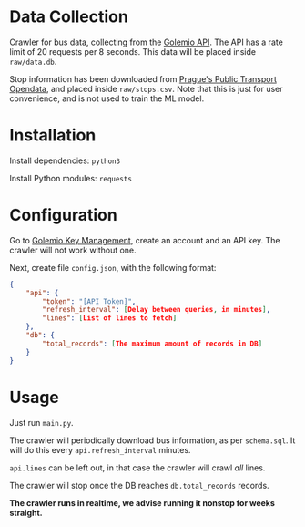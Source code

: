 # Data Collection

Crawler for bus data, collecting from the [Golemio API](https://api.golemio.cz/pid/docs/openapi/). The API has a rate limit of 20 requests per 8 seconds. This data will be placed inside `raw/data.db`.

Stop information has been downloaded from [Prague's Public Transport Opendata](https://opendata.praha.eu/datasets/https%3A%2F%2Fapi.opendata.praha.eu%2Flod%2Fcatalog%2F9a6a1d8e-45b9-41de-b9ae-0bcec7126876), and placed inside `raw/stops.csv`. Note that this is just for user convenience, and is not used to train the ML model.

# Installation

Install dependencies: `python3`

Install Python modules: `requests`

# Configuration

Go to [Golemio Key Management](https://api.golemio.cz/api-keys/), create an account and an API key. The crawler will not work without one.

Next, create file `config.json`, with the following format:

```json
{
	"api": {
		"token": "[API Token]",
		"refresh_interval": [Delay between queries, in minutes],
		"lines": [List of lines to fetch]
	},
	"db": {
		"total_records": [The maximum amount of records in DB]
	}
}
```

# Usage

Just run `main.py`.

The crawler will periodically download bus information, as per `schema.sql`. It will do this every `api.refresh_interval` minutes.

`api.lines` can be left out, in that case the crawler will crawl *all* lines.

The crawler will stop once the DB reaches `db.total_records` records.

**The crawler runs in realtime, we advise running it nonstop for weeks straight.**
